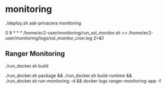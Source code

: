 # monitoring


./deploy.sh ask-privacera monitoring

0 9 * * * /home/ec2-user/monitoring/run_ssl_monitor.sh >> /home/ec2-user/monitoring/logs/ssl_monitor_cron.log 2>&1


## Ranger Monitoring

./run_docker.sh build

./run_docker.sh package && ./run_docker.sh build-runtime && ./run_docker.sh run-monitoring -d &&  docker logs ranger-monitoring-app -f 
